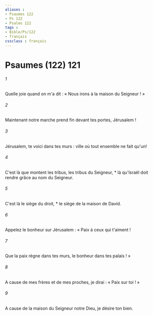 ```yaml
---
aliases : 
- Psaumes 122
- Ps 122
- Psalms 122
tags : 
- Bible/Ps/122
- français
cssclass : français
---
```


# Psaumes (122) 121

###### 1
Quelle joie quand on m'a dit : « Nous irons à la maison du Seigneur ! »
###### 2
Maintenant notre marche prend fin devant tes portes, Jérusalem !
###### 3
Jérusalem, te voici dans tes murs : ville où tout ensemble ne fait qu'un!
###### 4
C'est là que montent les tribus, les tribus du Seigneur, * là qu'Israël doit rendre grâce au nom du Seigneur.
###### 5
C'est là le siège du droit, * le siège de la maison de David.
###### 6
Appelez le bonheur sur Jérusalem : « Paix à ceux qui t'aiment !
###### 7
Que la paix règne dans tes murs, le bonheur dans tes palais ! »
###### 8
A cause de mes frères et de mes proches, je dirai : « Paix sur toi ! »
###### 9
A cause de la maison du Seigneur notre Dieu, je désire ton bien.
